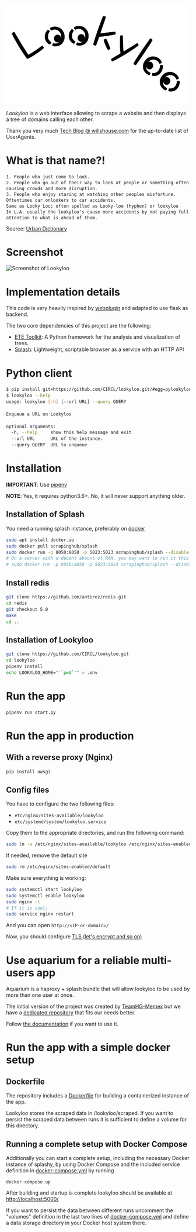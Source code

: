 ![Lookyloo icon](website/web/static/lookyloo.jpeg)

*Lookyloo* is a web interface allowing to scrape a website and then displays a
tree of domains calling each other.

Thank you very much [Tech Blog @ willshouse.com](https://techblog.willshouse.com/2012/01/03/most-common-user-agents/)
for the up-to-date list of UserAgents.

# What is that name?!


```
1. People who just come to look.
2. People who go out of their way to look at people or something often causing crowds and more disruption.
3. People who enjoy staring at watching other peoples misfortune. Oftentimes car onlookers to car accidents.
Same as Looky Lou; often spelled as Looky-loo (hyphen) or lookylou
In L.A. usually the lookyloo's cause more accidents by not paying full attention to what is ahead of them.
```

Source: [Urban Dictionary](https://www.urbandictionary.com/define.php?term=lookyloo)

# Screenshot

![Screenshot of Lookyloo](doc/example.png)

# Implementation details

This code is very heavily inspired by [webplugin](https://github.com/etetoolkit/webplugin) and adapted to use flask as backend.

The two core dependencies of this project are the following:

* [ETE Toolkit](http://etetoolkit.org/): A Python framework for the analysis and visualization of trees.
* [Splash](https://splash.readthedocs.io/en/stable/): Lightweight, scriptable browser as a service with an HTTP API

# Python client

```bash
$ pip install git+https://github.com/CIRCL/lookyloo.git/#egg=pylookyloo\&subdirectory=client
$ lookyloo --help
usage: lookyloo [-h] [--url URL] --query QUERY

Enqueue a URL on Lookyloo

optional arguments:
  -h, --help     show this help message and exit
  --url URL      URL of the instance.
  --query QUERY  URL to unqueue
```

# Installation

**IMPORTANT**: Use [pipenv](https://pipenv.readthedocs.io/en/latest/)

**NOTE**: Yes, it requires python3.6+. No, it will never support anything older.

## Installation of Splash

You need a running splash instance, preferably on [docker](https://splash.readthedocs.io/en/stable/install.html)

```bash
sudo apt install docker.io
sudo docker pull scrapinghub/splash
sudo docker run -p 8050:8050 -p 5023:5023 scrapinghub/splash --disable-ui --disable-lua --disable-browser-caches
# On a server with a decent abount of RAM, you may want to run it this way:
# sudo docker run -p 8050:8050 -p 5023:5023 scrapinghub/splash --disable-ui -s 100 --disable-lua -m 50000 --disable-browser-caches
```

## Install redis

```bash
git clone https://github.com/antirez/redis.git
cd redis
git checkout 5.0
make
cd ..
```

## Installation of Lookyloo

```bash
git clone https://github.com/CIRCL/lookyloo.git
cd lookyloo
pipenv install
echo LOOKYLOO_HOME="'`pwd`'" > .env
```

# Run the app

```bash
pipenv run start.py
```

# Run the app in production

## With a reverse proxy (Nginx)

```bash
pip install uwsgi
```

## Config files

You have to configure the two following files:

* `etc/nginx/sites-available/lookyloo`
* `etc/systemd/system/lookyloo.service`

Copy them to the appropriate directories, and run the following command:
```bash
sudo ln -s /etc/nginx/sites-available/lookyloo /etc/nginx/sites-enabled
```

If needed, remove the default site
```bash
sudo rm /etc/nginx/sites-enabled/default
```

Make sure everything is working:

```bash
sudo systemctl start lookyloo
sudo systemctl enable lookyloo
sudo nginx -t
# If it is cool:
sudo service nginx restart
```

And you can open ```http://<IP-or-domain>/```

Now, you should configure [TLS (let's encrypt and so on)](https://www.digitalocean.com/community/tutorials/how-to-secure-nginx-with-let-s-encrypt-on-ubuntu-16-04)

# Use aquarium for a reliable multi-users app

Aquarium is a haproxy + splash bundle that will allow lookyloo to be used by more than one user at once.

The initial version of the project was created by [TeamHG-Memex](https://github.com/TeamHG-Memex/aquarium) but
we have a [dedicated repository](https://github.com/circl/aquarium) that fits our needs better.

Follow [the documentation](https://github.com/CIRCL/aquarium/blob/master/README.rst) if you want to use it.


# Run the app with a simple docker setup

## Dockerfile
The repository includes a [Dockerfile](Dockerfile) for building a containerized instance of the app.

Lookyloo stores the scraped data in /lookyloo/scraped. If you want to persist the scraped data between runs it is sufficient to define a volume for this directory.

## Running a complete setup with Docker Compose
Additionally you can start a complete setup, including the necessary Docker instance of splashy, by using
Docker Compose and the included service definition in [docker-compose.yml](docker-compose.yml) by running

```
docker-compose up
```

After building and startup is complete lookyloo should be available at [http://localhost:5000/](http://localhost:5000/)

If you want to persist the data between different runs uncomment  the "volumes" definition in the last two lines of
[docker-compose.yml](docker-compose.yml) and define a data storage directory in your Docker host system there.
